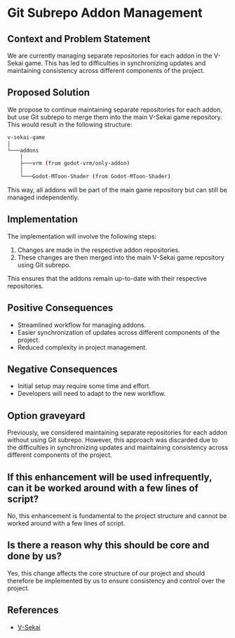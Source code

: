 # Git Subrepo Addon Management

## Context and Problem Statement

We are currently managing separate repositories for each addon in the V-Sekai game. This has led to difficulties in synchronizing updates and maintaining consistency across different components of the project.

## Proposed Solution

We propose to continue maintaining separate repositories for each addon, but use Git subrepo to merge them into the main V-Sekai game repository. This would result in the following structure:

```bash
v-sekai-game
│
└───addons
    │
    ├───vrm (from godot-vrm/only-addon)
    │
    └───Godot-MToon-Shader (from Godot-MToon-Shader)
```

This way, all addons will be part of the main game repository but can still be managed independently.

## Implementation

The implementation will involve the following steps:

1. Changes are made in the respective addon repositories.
2. These changes are then merged into the main V-Sekai game repository using Git subrepo.

This ensures that the addons remain up-to-date with their respective repositories.

## Positive Consequences

- Streamlined workflow for managing addons.
- Easier synchronization of updates across different components of the project.
- Reduced complexity in project management.

## Negative Consequences

- Initial setup may require some time and effort.
- Developers will need to adapt to the new workflow.

## Option graveyard

Previously, we considered maintaining separate repositories for each addon without using Git subrepo. However, this approach was discarded due to the difficulties in synchronizing updates and maintaining consistency across different components of the project.

## If this enhancement will be used infrequently, can it be worked around with a few lines of script?

No, this enhancement is fundamental to the project structure and cannot be worked around with a few lines of script.

## Is there a reason why this should be core and done by us?

Yes, this change affects the core structure of our project and should therefore be implemented by us to ensure consistency and control over the project.

## References

- [V-Sekai](https://v-sekai.org/)